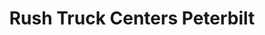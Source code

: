 ---
title: "Rush Truck Centers Peterbilt"
url: /avondale/rush-truck-centers-peterbilt/
shop: car
---